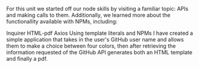 For this unit we started off our node skills by visiting a familiar topic: APIs and making calls to them. Additionally, we learned more about the functionallity available with NPMs, including:

Inquirer
HTML-pdf
Axios
Using template literals and NPMs I have created a simple application that takes in the user's GitHub user name and allows them to make a choice between four colors, then after retrieving the information requested of the GitHub API generates both an HTML template and finally a pdf.